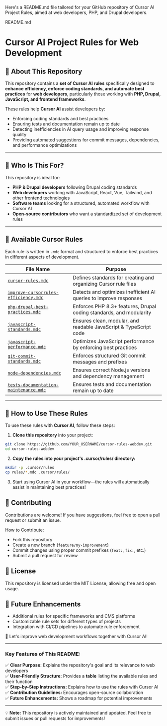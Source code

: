 Here's a README.md file tailored for your GitHub repository of Cursor AI Project Rules, aimed at web developers, PHP, and Drupal developers.

README.md

# Cursor AI Project Rules for Web Development

## 📌 About This Repository
This repository contains a **set of Cursor AI rules** specifically designed to **enhance efficiency, enforce coding standards, and automate best practices** for **web developers**, particularly those working with **PHP, Drupal, JavaScript, and frontend frameworks**.

These rules help **Cursor AI** assist developers by:
- Enforcing coding standards and best practices
- Ensuring tests and documentation remain up to date
- Detecting inefficiencies in AI query usage and improving response quality
- Providing automated suggestions for commit messages, dependencies, and performance optimizations

---

## 🚀 Who Is This For?
This repository is ideal for:
- **PHP & Drupal developers** following Drupal coding standards
- **Web developers** working with JavaScript, React, Vue, Tailwind, and other frontend technologies
- **Software teams** looking for a structured, automated workflow with Cursor AI
- **Open-source contributors** who want a standardized set of development rules

---

## 📜 Available Cursor Rules
Each rule is written in `.mdc` format and structured to enforce best practices in different aspects of development.

| File Name | Purpose |
|-----------|---------|
| [`cursor-rules.mdc`](.cursor/rules/cursor-rules.mdc) | Defines standards for creating and organizing Cursor rule files |
| [`improve-cursorrules-efficiency.mdc`](.cursor/rules/improve-cursorrules-efficiency.mdc) | Detects and optimizes inefficient AI queries to improve responses |
| [`php-drupal-best-practices.mdc`](.cursor/rules/php-drupal-best-practices.mdc) | Enforces PHP 8.3+ features, Drupal coding standards, and modularity |
| [`javascript-standards.mdc`](.cursor/rules/javascript-standards.mdc) | Ensures clean, modular, and readable JavaScript & TypeScript code |
| [`javascript-performance.mdc`](.cursor/rules/javascript-performance.mdc) | Optimizes JavaScript performance by enforcing best practices |
| [`git-commit-standards.mdc`](.cursor/rules/git-commit-standards.mdc) | Enforces structured Git commit messages and prefixes |
| [`node-dependencies.mdc`](.cursor/rules/node-dependencies.mdc) | Ensures correct Node.js versions and dependency management |
| [`tests-documentation-maintenance.mdc`](.cursor/rules/tests-documentation-maintenance.mdc) | Ensures tests and documentation remain up to date |

---

## 🔧 How to Use These Rules
To use these rules with **Cursor AI**, follow these steps:

1. **Clone this repository** into your project:
```sh
git clone https://github.com/YOUR_USERNAME/cursor-rules-webdev.git
cd cursor-rules-webdev
```

2. **Copy the rules into your project's .cursor/rules/ directory:**
```sh
mkdir -p .cursor/rules
cp rules/*.mdc .cursor/rules/
```

3. Start using Cursor AI in your workflow—the rules will automatically assist in maintaining best practices!

## 🤝 Contributing

Contributions are welcome! If you have suggestions, feel free to open a pull request or submit an issue.

How to Contribute:
- Fork this repository
- Create a new branch (`feature/my-improvement`)
- Commit changes using proper commit prefixes (`feat:`, `fix:`, etc.)
- Submit a pull request for review

## 📝 License

This repository is licensed under the MIT License, allowing free and open usage.

## 🎯 Future Enhancements
- Additional rules for specific frameworks and CMS platforms
- Customizable rule sets for different types of projects
- Integration with CI/CD pipelines to automate rule enforcement

🚀 Let's improve web development workflows together with Cursor AI!

---

### **Key Features of This README:**
✅ **Clear Purpose:** Explains the repository's goal and its relevance to web developers  
✅ **User-Friendly Structure:** Provides a **table** listing the available rules and their function  
✅ **Step-by-Step Instructions:** Explains how to use the rules with Cursor AI  
✅ **Contribution Guidelines:** Encourages open-source collaboration  
✅ **Future Enhancements:** Shows a roadmap for potential improvements  

---

💡 **Note:** This repository is actively maintained and updated. Feel free to submit issues or pull requests for improvements!